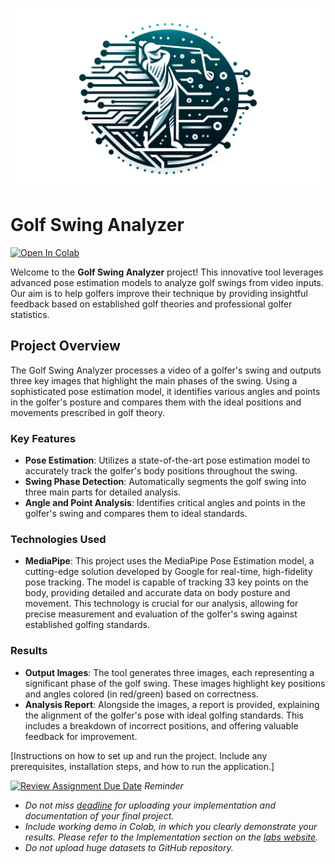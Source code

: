 ![Golf Swing Analyzer Logo](https://github.com/Strojove-uceni/23206-final-pose-estimation-for-swing-improvement/blob/main/logo.png)

# Golf Swing Analyzer

[![Open In Colab](https://colab.research.google.com/assets/colab-badge.svg)](https://github.com/Strojove-uceni/23206-final-pose-estimation-for-swing-improvement/blob/main/Analyze_Video.ipynb)

Welcome to the **Golf Swing Analyzer** project! This innovative tool leverages advanced pose estimation models to analyze golf swings from video inputs. Our aim is to help golfers improve their technique by providing insightful feedback based on established golf theories and professional golfer statistics.

## Project Overview

The Golf Swing Analyzer processes a video of a golfer's swing and outputs three key images that highlight the main phases of the swing. Using a sophisticated pose estimation model, it identifies various angles and points in the golfer's posture and compares them with the ideal positions and movements prescribed in golf theory.

### Key Features

- **Pose Estimation**: Utilizes a state-of-the-art pose estimation model to accurately track the golfer's body positions throughout the swing.
- **Swing Phase Detection**: Automatically segments the golf swing into three main parts for detailed analysis.
- **Angle and Point Analysis**: Identifies critical angles and points in the golfer's swing and compares them to ideal standards.

### Technologies Used

- **MediaPipe**: This project uses the MediaPipe Pose Estimation model, a cutting-edge solution developed by Google for real-time, high-fidelity pose tracking. The model is capable of tracking 33 key points on the body, providing detailed and accurate data on body posture and movement. This technology is crucial for our analysis, allowing for precise measurement and evaluation of the golfer's swing against established golfing standards. 

### Results

- **Output Images**: The tool generates three images, each representing a significant phase of the golf swing. These images highlight key positions and angles colored (in red/green) based on correctness.
- **Analysis Report**: Alongside the images, a report is provided, explaining the alignment of the golfer's pose with ideal golfing standards. This includes a breakdown of incorrect positions, and offering valuable feedback for improvement.


[Instructions on how to set up and run the project. Include any prerequisites, installation steps, and how to run the application.]

[![Review Assignment Due Date](https://classroom.github.com/assets/deadline-readme-button-24ddc0f5d75046c5622901739e7c5dd533143b0c8e959d652212380cedb1ea36.svg)](https://classroom.github.com/a/8Rx_0qAA)
*Reminder*
*   *Do not miss [deadline](https://su2.utia.cas.cz/labs.html#projects) for uploading your implementation and documentation of your final project.*
*   *Include working demo in Colab, in which you clearly demonstrate your results. Please refer to the Implementation section on the [labs website](https://su2.utia.cas.cz/labs.html#projects).*
*   *Do not upload huge datasets to GitHub repository.*


